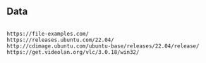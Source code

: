## Data

<pre><code>
https://file-examples.com/ 
https://releases.ubuntu.com/22.04/
http://cdimage.ubuntu.com/ubuntu-base/releases/22.04/release/
https://get.videolan.org/vlc/3.0.18/win32/
</code></pre>